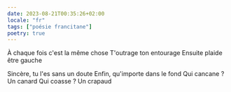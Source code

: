 ```yaml
---
date: 2023-08-21T00:35:26+02:00
locale: "fr"
tags: ["poésie francitane"]
poetry: true
---
```

À chaque fois c'est la même chose
T'outrage ton entourage
Ensuite plaide être gauche

Sincère, tu l'es sans un doute
Enfin, qu'importe dans le fond
Qui cancane ? Un canard
Qui coasse ? Un crapaud
